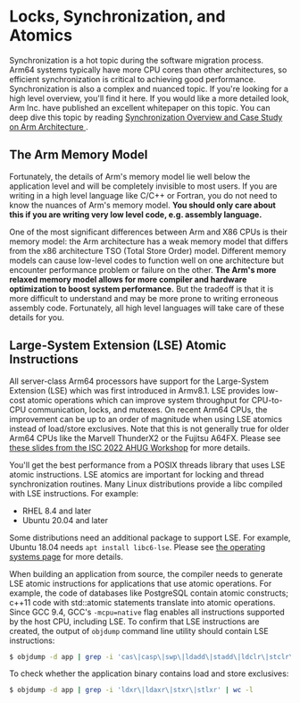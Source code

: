 # Locks, Synchronization, and Atomics 

Synchronization is a hot topic during the software migration process. Arm64 systems typically have more CPU cores than other architectures, so efficient synchronization is critical to achieving good performance.  Synchronization is also a complex and nuanced topic.  If you're looking for a high level overview, you'll find it here.  If you would like a more detailed look, Arm Inc. have published an excellent whitepaper on this topic.  You can deep dive this topic by reading [Synchronization Overview and Case Study on Arm Architecture
](https://developer.arm.com/documentation/107630/1-0/?lang=en).

## The Arm Memory Model
Fortunately, the details of Arm's memory model lie well below the application level and will be completely invisible to most users.  If you are writing in a high level language like C/C++ or Fortran, you do not need to know the nuances of Arm's memory model.  **You should only care about this if you are writing very low level code, e.g. assembly language.**  

One of the most significant differences between Arm and X86 CPUs is their memory model: the Arm architecture has a weak memory model that differs from the x86 architecture TSO (Total Store Order) model. Different memory models can cause low-level codes to function well on one architecture but encounter performance problem or failure on the other. **The Arm's more relaxed memory model allows for more compiler and hardware optimization to boost system performance.** But the tradeoff is that it is more difficult to understand and may be more prone to writing erroneous assembly code.  Fortunately, all high level languages will take care of these details for you.

## Large-System Extension (LSE) Atomic Instructions
All server-class Arm64 processors have support for the Large-System Extension (LSE) which was first introduced in Armv8.1. LSE provides low-cost atomic operations which can improve system throughput for CPU-to-CPU communication, locks, and mutexes. On recent Arm64 CPUs, the improvement can be up to an order of magnitude when using LSE atomics instead of load/store exclusives.  Note that this is not generally true for older Arm64 CPUs like the Marvell ThunderX2 or the Fujitsu A64FX.  Please see [these slides from the ISC 2022 AHUG Workshop](https://agenda.isc-hpc.com/media/slides_pdf/0900_Arm_HPC_User_Group_at_ISC22_wxIExtw.pdf) for more details.

You'll get the best performance from a POSIX threads library that uses LSE atomic instructions.  LSE atomics are important for locking and thread synchronization routines.  Many Linux distributions provide a libc compiled with LSE instructions.  For example:
 - RHEL 8.4 and later
 - Ubuntu 20.04 and later

Some distributions need an additional package to support LSE.  For example, Ubuntu 18.04 needs `apt install libc6-lse`. Please see [the operating systems page](../software/os.md) for more details.

When building an application from source, the compiler needs to generate LSE atomic instructions for applications that use atomic operations.  For example, the code of databases like PostgreSQL contain atomic constructs; c++11 code with std::atomic statements translate into atomic operations.  Since GCC 9.4, GCC's `-mcpu=native` flag enables all instructions supported by the host CPU, including LSE.  To confirm that LSE instructions are created, the output of `objdump` command line utility should contain LSE instructions:
```bash
$ objdump -d app | grep -i 'cas\|casp\|swp\|ldadd\|stadd\|ldclr\|stclr\|ldeor\|steor\|ldset\|stset\|ldsmax\|stsmax\|ldsmin\|stsmin\|ldumax\|stumax\|ldumin\|stumin' | wc -l
```
To check whether the application binary contains load and store exclusives:
```bash
$ objdump -d app | grep -i 'ldxr\|ldaxr\|stxr\|stlxr' | wc -l
```
